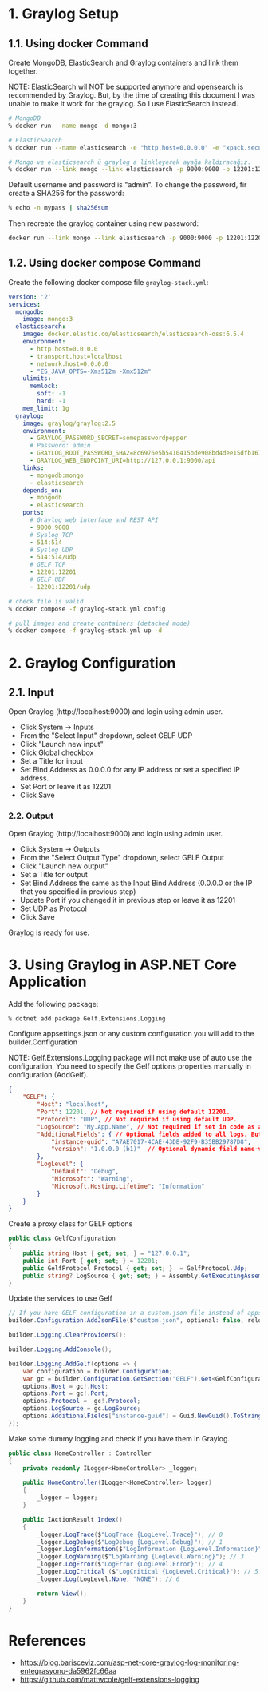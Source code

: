 # 1. Graylog Setup

## 1.1. Using docker Command

Create MongoDB, ElasticSearch and Graylog containers and link them together.

NOTE: ElasticSearch wil NOT be supported anymore and opensearch is recommended by Graylog. But, by the time of creating this document I was unable to make it work for the graylog. So I use ElasticSearch instead.

```zsh
# MongoDB
% docker run --name mongo -d mongo:3

# ElasticSearch
% docker run --name elasticsearch -e "http.host=0.0.0.0" -e "xpack.security.enabled=false" -d docker.elastic.co/elasticsearch/elasticsearch-oss:6.5.4

# Mongo ve elasticsearch ü graylog a linkleyerek ayağa kaldıracağız.
% docker run --link mongo --link elasticsearch -p 9000:9000 -p 12201:12201 -p 514:514 -e GRAYLOG_WEB_ENDPOINT_URI="http://127.0.0.1:9000/api" -d graylog/graylog:2.5
```

Default username and password is "admin". To change the password, fir create a SHA256 for the password:

```zsh
% echo -n mypass | sha256sum
```

Then recreate the graylog container using new password:

```zsh
docker run --link mongo --link elasticsearch -p 9000:9000 -p 12201:12201 -p 514:514 -e GRAYLOG_WEB_ENDPOINT_URI="http://127.0.0.1:9000/api" -e GRAYLOG_ROOT_PASSWORD_SHA2=xxx -d graylog/graylog:2.5
```

## 1.2. Using docker compose Command

Create the following docker compose file `graylog-stack.yml`:

```yml
version: '2'
services:
  mongodb:
    image: mongo:3
  elasticsearch:
    image: docker.elastic.co/elasticsearch/elasticsearch-oss:6.5.4
    environment:
      - http.host=0.0.0.0
      - transport.host=localhost
      - network.host=0.0.0.0
      - "ES_JAVA_OPTS=-Xms512m -Xmx512m"
    ulimits:
      memlock:
        soft: -1
        hard: -1
    mem_limit: 1g
  graylog:
    image: graylog/graylog:2.5
    environment:
      - GRAYLOG_PASSWORD_SECRET=somepasswordpepper
      # Password: admin
      - GRAYLOG_ROOT_PASSWORD_SHA2=8c6976e5b5410415bde908bd4dee15dfb167a9c873fc4bb8a81f6f2ab448a918
      - GRAYLOG_WEB_ENDPOINT_URI=http://127.0.0.1:9000/api
    links:
      - mongodb:mongo
      - elasticsearch
    depends_on:
      - mongodb
      - elasticsearch
    ports:
      # Graylog web interface and REST API
      - 9000:9000
      # Syslog TCP
      - 514:514
      # Syslog UDP
      - 514:514/udp
      # GELF TCP
      - 12201:12201
      # GELF UDP
      - 12201:12201/udp
```

```zsh
# check file is valid
% docker compose -f graylog-stack.yml config

# pull images and create containers (detached mode)
% docker compose -f graylog-stack.yml up -d
```

# 2. Graylog Configuration

## 2.1. Input

Open Graylog (http://localhost:9000) and login using admin user.

* Click System -> Inputs
* From the "Select Input" dropdown, select GELF UDP
* Click "Launch new input"
* Click Global checkbox
* Set a Title for input
* Set Bind Address as 0.0.0.0 for any IP address or set a specified IP address.
* Set Port or leave it as 12201
* Click Save

### 2.2. Output

Open Graylog (http://localhost:9000) and login using admin user.

* Click System -> Outputs
* From the "Select Output Type" dropdown, select GELF Output
* Click "Launch new output"
* Set a Title for output
* Set Bind Address the same as the Input Bind Address (0.0.0.0 or the IP that you specified in previous step)
* Update Port if you changed it in previous step or leave it as 12201
* Set UDP as Protocol
* Click Save

Graylog is ready for use.

# 3. Using Graylog in ASP.NET Core Application

Add the following package:

```zsh
% dotnet add package Gelf.Extensions.Logging
```
Configure appsettings.json or any custom configuration you will add to the builder.Configuration

NOTE: Gelf.Extensions.Logging package will not make use of auto use the configuration. You need to specify the Gelf options properties manually in configuration (AddGelf).

```json
{
    "GELF": {
        "Host": "localhost",
        "Port": 12201, // Not required if using default 12201.
        "Protocol": "UDP", // Not required if using default UDP.
        "LogSource": "My.App.Name", // Not required if set in code as above.
        "AdditionalFields": { // Optional fields added to all logs. But json is not parsed automatically by provider so this can be done in code too.
            "instance-guid": "A7AE7017-4CAE-43DB-92F9-B35BB29787D8",   // Optional dynamic field name-valu
            "version": "1.0.0.0 (b1)"  // Optional dynamic field name-value
        },
        "LogLevel": {
            "Default": "Debug",
            "Microsoft": "Warning",
            "Microsoft.Hosting.Lifetime": "Information"
        }
    }
}
```

Create a proxy class for GELF options

```cs
public class GelfConfiguration
{
    public string Host { get; set; } = "127.0.0.1";
    public int Port { get; set; } = 12201;
    public GelfProtocol Protocol { get; set; }  = GelfProtocol.Udp;
    public string? LogSource { get; set; } = Assembly.GetExecutingAssembly().GetName().Name;
}
```

Update the services to use Gelf

```cs
// If you have GELF configuration in a custom.json file instead of appsettings.json file
builder.Configuration.AddJsonFile($"custom.json", optional: false, reloadOnChange: false);

builder.Logging.ClearProviders();

builder.Logging.AddConsole();

builder.Logging.AddGelf(options => {
    var configuration = builder.Configuration;
    var gc = builder.Configuration.GetSection("GELF").Get<GelfConfiguration>();
    options.Host = gc!.Host;
    options.Port = gc!.Port;
    options.Protocol =  gc!.Protocol;
    options.LogSource = gc.LogSource;
    options.AdditionalFields["instance-guid"] = Guid.NewGuid().ToString();
});
```

Make some dummy logging and check if you have them in Graylog.

```cs
public class HomeController : Controller
{
    private readonly ILogger<HomeController> _logger;

    public HomeController(ILogger<HomeController> logger)
    {
        _logger = logger;
    }

    public IActionResult Index()
    {
        _logger.LogTrace($"LogTrace {LogLevel.Trace}"); // 0
        _logger.LogDebug($"LogDebug {LogLevel.Debug}"); // 1
        _logger.LogInformation($"LogInformation {LogLevel.Information}"); // 2
        _logger.LogWarning($"LogWarning {LogLevel.Warning}"); // 3
        _logger.LogError($"LogError {LogLevel.Error}"); // 4
        _logger.LogCritical ($"LogCritical {LogLevel.Critical}"); // 5
        _logger.Log(LogLevel.None, "NONE"); // 6        

        return View();
    }       
}
```

# References

* https://blog.barisceviz.com/asp-net-core-graylog-log-monitoring-entegrasyonu-da5962fc66aa
* https://github.com/mattwcole/gelf-extensions-logging